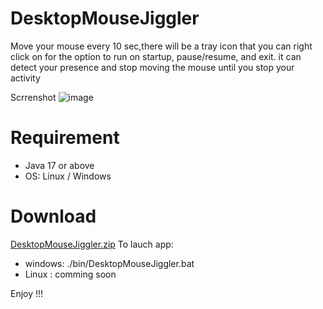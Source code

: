 # DesktopMouseJiggler
Move your mouse every 10 sec,there will be a tray icon that you can right click on for the option to run on startup, pause/resume, and exit. 
it can detect your presence and stop moving the mouse until you stop your activity
 
 Scrrenshot 
![image](https://user-images.githubusercontent.com/3588044/159699711-6f2ca006-aeef-4beb-86c5-56bce913eb0c.png)


# Requirement
* Java 17 or above
* OS: Linux / Windows

# Download 
[DesktopMouseJiggler.zip](https://github.com/nabil86/DesktopMouseJiggler/files/8332997/DesktopMouseJiggler.zip)
To lauch app:
* windows: ./bin/DesktopMouseJiggler.bat
* Linux : comming soon

Enjoy !!!

